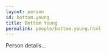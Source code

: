 ```yaml
---
layout: person
id: bottom.young
title: Bottom Young
permalink: people/bottom.young.html
---
```


Person details...